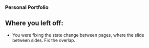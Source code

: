 ### Personal Portfolio

## Where you left off:
- You were fixing the state change between pages, where the slide between sides. Fix the overlap.
